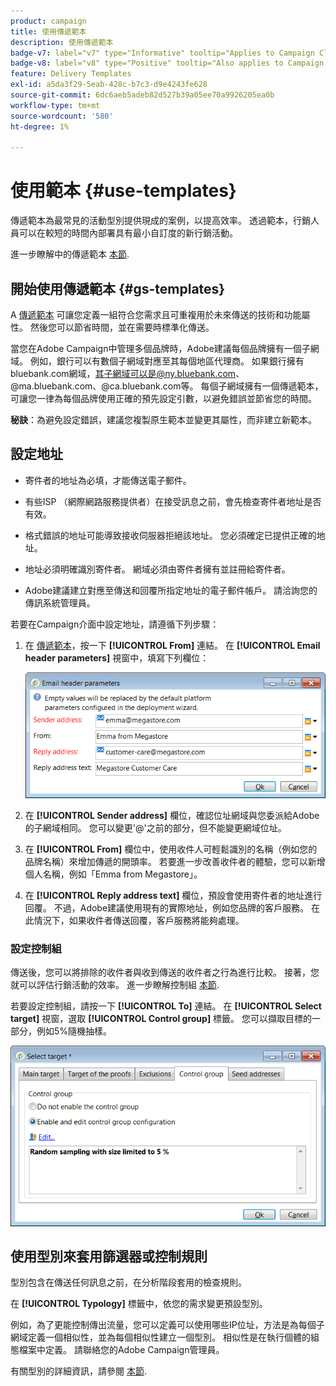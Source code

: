 ```yaml
---
product: campaign
title: 使用傳遞範本
description: 使用傳遞範本
badge-v7: label="v7" type="Informative" tooltip="Applies to Campaign Classic v7"
badge-v8: label="v8" type="Positive" tooltip="Also applies to Campaign v8"
feature: Delivery Templates
exl-id: a5da3f29-5eab-428c-b7c3-d9e4243fe628
source-git-commit: 6dc6aeb5adeb82d527b39a05ee70a9926205ea0b
workflow-type: tm+mt
source-wordcount: '580'
ht-degree: 1%

---
```


# 使用範本 {#use-templates}



傳遞範本為最常見的活動型別提供現成的案例，以提高效率。 透過範本，行銷人員可以在較短的時間內部署具有最小自訂度的新行銷活動。

進一步瞭解中的傳遞範本 [本節](creating-a-delivery-template.md).

## 開始使用傳遞範本 {#gs-templates}

A [傳遞範本](creating-a-delivery-template.md) 可讓您定義一組符合您需求且可重複用於未來傳送的技術和功能屬性。 然後您可以節省時間，並在需要時標準化傳送。

當您在Adobe Campaign中管理多個品牌時，Adobe建議每個品牌擁有一個子網域。 例如，銀行可以有數個子網域對應至其每個地區代理商。 如果銀行擁有bluebank.com網域，其子網域可以是@ny.bluebank.com、@ma.bluebank.com、@ca.bluebank.com等。 每個子網域擁有一個傳遞範本，可讓您一律為每個品牌使用正確的預先設定引數，以避免錯誤並節省您的時間。

**秘訣**：為避免設定錯誤，建議您複製原生範本並變更其屬性，而非建立新範本。

## 設定地址

* 寄件者的地址為必填，才能傳送電子郵件。

* 有些ISP （網際網路服務提供者）在接受訊息之前，會先檢查寄件者地址是否有效。

* 格式錯誤的地址可能導致接收伺服器拒絕該地址。 您必須確定已提供正確的地址。

* 地址必須明確識別寄件者。 網域必須由寄件者擁有並註冊給寄件者。

* Adobe建議建立對應至傳送和回覆所指定地址的電子郵件帳戶。 請洽詢您的傳訊系統管理員。

若要在Campaign介面中設定地址，請遵循下列步驟：

1. 在 [傳遞範本](creating-a-delivery-template.md)，按一下 **[!UICONTROL From]** 連結。 在 **[!UICONTROL Email header parameters]** 視窗中，填寫下列欄位：

   ![](assets/d_best_practices_email_header.png)

1. 在 **[!UICONTROL Sender address]** 欄位，確認位址網域與您委派給Adobe的子網域相同。 您可以變更&#39;@&#39;之前的部分，但不能變更網域位址。

1. 在 **[!UICONTROL From]** 欄位中，使用收件人可輕鬆識別的名稱（例如您的品牌名稱）來增加傳遞的開頭率。 若要進一步改善收件者的體驗，您可以新增個人名稱，例如「Emma from Megastore」。

1. 在 **[!UICONTROL Reply address text]** 欄位，預設會使用寄件者的地址進行回覆。 不過，Adobe建議使用現有的實際地址，例如您品牌的客戶服務。 在此情況下，如果收件者傳送回覆，客戶服務將能夠處理。

### 設定控制組

傳送後，您可以將排除的收件者與收到傳送的收件者之行為進行比較。 接著，您就可以評估行銷活動的效率。 進一步瞭解控制組 [本節](../../campaign/using/marketing-campaign-deliveries.md#defining-a-control-group).

若要設定控制組，請按一下 **[!UICONTROL To]** 連結。 在 **[!UICONTROL Select target]** 視窗，選取 **[!UICONTROL Control group]** 標籤。 您可以擷取目標的一部分，例如5%隨機抽樣。

![](assets/d_best_practices_control_group.png)

## 使用型別來套用篩選器或控制規則

型別包含在傳送任何訊息之前，在分析階段套用的檢查規則。

在 **[!UICONTROL Typology]** 標籤中，依您的需求變更預設型別。

例如，為了更能控制傳出流量，您可以定義可以使用哪些IP位址，方法是為每個子網域定義一個相似性，並為每個相似性建立一個型別。 相似性是在執行個體的組態檔案中定義。 請聯絡您的Adobe Campaign管理員。

有關型別的詳細資訊，請參閱 [本節](../../campaign-opt/using/about-campaign-typologies.md).
